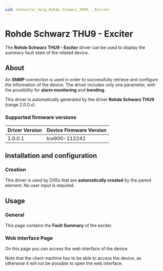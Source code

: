```yaml
---
uid: Connector_help_Rohde_Schwarz_THU9_-_Exciter
---
```


# Rohde Schwarz THU9 - Exciter

The **Rohde Schwarz THU9 - Exciter** driver can be used to display the summary fault state of the related device.

## About

An **SNMP** connection is used in order to successfully retrieve and configure the information of the device. The driver includes only one parameter, with the possibility for **alarm monitoring** and **trending**.

This driver is automatically generated by the driver **Rohde Schwarz THU9** (range 2.0.0.x).

### Supported firmware versions

| **Driver Version** | **Device Firmware Version** |
|--------------------|-----------------------------|
| 1.0.0.1            | tce900-112242               |

## Installation and configuration

### Creation

This driver is used by DVEs that are **automatically created** by the parent element. No user input is required.

## Usage

### General

This page contains the **Fault Summary** of the exciter.

### Web Interface Page

On this page you can access the web interface of the device.

Note that the client machine has to be able to access the device, as otherwise it will not be possible to open the web interface.
